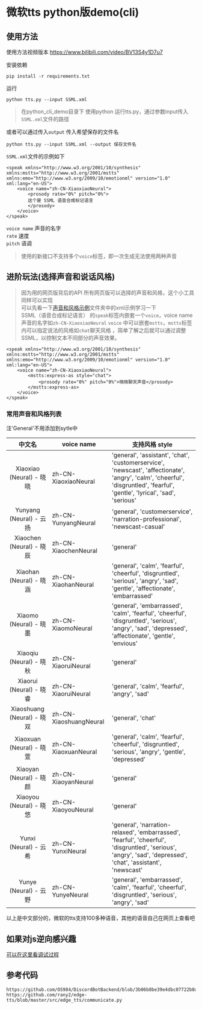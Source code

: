 # 微软tts python版demo(cli)


## 使用方法

使用方法视频版本
https://www.bilibili.com/video/BV13S4y1D7u7   


安装依赖
```
pip install -r requirements.txt
```

运行
```
python tts.py --input SSML.xml
```
> 在python_cli_demo目录下 使用python 运行tts.py，通过参数input传入`SSML.xml`文件的路径

或者可以通过传入`output` 传入希望保存的文件名
```
python tts.py --input SSML.xml --output 保存文件名
```

`SSML.xml`文件的示例如下
```
<speak xmlns="http://www.w3.org/2001/10/synthesis" xmlns:mstts="http://www.w3.org/2001/mstts" xmlns:emo="http://www.w3.org/2009/10/emotionml" version="1.0" xml:lang="en-US">
    <voice name="zh-CN-XiaoxiaoNeural">
        <prosody rate="0%" pitch="0%">
        这个是 SSML 语音合成标记语言
        </prosody>
    </voice>
</speak>
```
`voice name` 声音的名字  
`rate` 速度  
`pitch` 语调  
> 使用的新接口不支持多个`voice`标签，即一次生成无法使用两种声音

## 进阶玩法(选择声音和说话风格)
> 因为用的网页版背后的API 所有网页版可以选择的声音和风格，这个小工具同样可以实现    
可以先看一下[声音和风格示例](./声音和风格示例)文件夹中的xml示例学习一下  
SSML（语音合成标记语言） 的`speak`标签内嵌套一个`voice`，voice name 声音的名字如`zh-CN-XiaoxiaoNeural`
`voice` 中可以嵌套`mstts`，`mstts`标签内可以指定说法的风格如`chat`聊天风格
，简单了解之后就可以通过调整 SSML，以控制文本不同部分的声音效果。

```
<speak xmlns="http://www.w3.org/2001/10/synthesis" xmlns:mstts="http://www.w3.org/2001/mstts" xmlns:emo="http://www.w3.org/2009/10/emotionml" version="1.0" xml:lang="en-US">
    <voice name="zh-CN-XiaoxiaoNeural">
        <mstts:express-as style="chat">
            <prosody rate="0%" pitch="0%">晓晓聊天声音</prosody>
        </mstts:express-as>
    </voice>
</speak>
```
### 常用声音和风格列表

注'General'不用添加到sytle中

|           中文名           | voice name             | 支持风格 style                                               |
| :------------------------: | ---------------------- | ------------------------------------------------------------ |
|  Xiaoxiao (Neural) - 晓晓  | zh-CN-XiaoxiaoNeural   | 'general', 'assistant', 'chat', 'customerservice', 'newscast', 'affectionate', 'angry', 'calm', 'cheerful', 'disgruntled', 'fearful', 'gentle', 'lyrical', 'sad', 'serious' |
|  Yunyang (Neural) - 云扬   | zh-CN-YunyangNeural    | 'general', 'customerservice', 'narration-professional', 'newscast-casual' |
|  Xiaochen (Neural) - 晓辰  | zh-CN-XiaochenNeural   | 'general'                                                    |
|  Xiaohan (Neural) - 晓涵   | zh-CN-XiaohanNeural    | 'general', 'calm', 'fearful', 'cheerful', 'disgruntled', 'serious', 'angry', 'sad', 'gentle', 'affectionate', 'embarrassed' |
|   Xiaomo (Neural) - 晓墨   | zh-CN-XiaomoNeural     | 'general', 'embarrassed', 'calm', 'fearful', 'cheerful', 'disgruntled', 'serious', 'angry', 'sad', 'depressed', 'affectionate', 'gentle', 'envious' |
|  Xiaoqiu (Neural) - 晓秋   | zh-CN-XiaoruiNeural    | 'general'                                                    |
|  Xiaorui (Neural) - 晓睿   | zh-CN-XiaoruiNeural    | 'general', 'calm', 'fearful', 'angry', 'sad'                 |
| Xiaoshuang (Neural) - 晓双 | zh-CN-XiaoshuangNeural | 'general', 'chat'                                            |
|  Xiaoxuan (Neural) - 晓萱  | zh-CN-XiaoxuanNeural   | 'general', 'calm', 'fearful', 'cheerful', 'disgruntled', 'serious', 'angry', 'gentle', 'depressed' |
|  Xiaoyan (Neural) - 晓颜   | zh-CN-XiaoyanNeural    | 'general'                                                    |
|  Xiaoyou (Neural) - 晓悠   | zh-CN-XiaoyouNeural    | 'general'                                                    |
|   Yunxi (Neural) - 云希    | zh-CN-YunxiNeural      | 'general', 'narration-relaxed', 'embarrassed', 'fearful', 'cheerful', 'disgruntled', 'serious', 'angry', 'sad', 'depressed', 'chat', 'assistant', 'newscast' |
|   Yunye (Neural) - 云野    | zh-CN-YunyeNeural      | 'general', 'embarrassed', 'calm', 'fearful', 'cheerful', 'disgruntled', 'serious', 'angry', 'sad' |

以上是中文部分的，微软的tts支持100多种语音，其他的语音自己在网页上查看吧



## 如果对js逆向感兴趣

[可以在这里看调试过程](debugger_note.md)


## 参考代码
```
https://github.com/OS984/DiscordBotBackend/blob/3b06b8be39e4dbc07722b0afefeee4c18c136102/NeuralTTS.py
https://github.com/rany2/edge-tts/blob/master/src/edge_tts/communicate.py
```